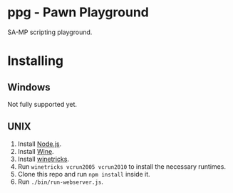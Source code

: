 # ppg - Pawn Playground

SA-MP scripting playground.

# Installing

## Windows

Not fully supported yet.

## UNIX

1. Install [Node.js](http://nodejs.org/).
2. Install [Wine](http://www.winehq.org/).
3. Install [winetricks](http://wiki.winehq.org/winetricks).
4. Run `winetricks vcrun2005 vcrun2010` to install the necessary runtimes.
5. Clone this repo and run `npm install` inside it.
6. Run `./bin/run-webserver.js`.